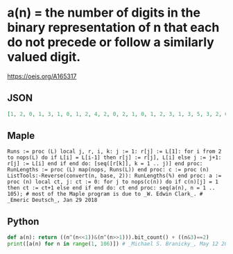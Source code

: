 # a\(n\) \= the number of digits in the binary representation of n that each do not precede or follow a similarly valued digit\.
https://oeis.org/A165317
## JSON
```JSON
[1, 2, 0, 1, 3, 1, 0, 1, 2, 4, 2, 0, 2, 1, 0, 1, 2, 3, 1, 3, 5, 3, 2, 0, 1, 3, 1, 0, 2, 1, 0, 1, 2, 3, 1, 2, 4, 2, 1, 3, 4, 6, 4, 2, 4, 3, 2, 0, 1, 2, 0, 2, 4, 2, 1, 0, 1, 3, 1, 0, 2, 1, 0, 1, 2, 3, 1, 2, 4, 2, 1, 2, 3, 5, 3, 1, 3, 2, 1, 3, 4, 5, 3, 5, 7, 5, 4, 2, 3, 5, 3, 2, 4, 3, 2, 0, 1, 2, 0, 1, 3, 1, 0, 2, 3]
```
## Maple
```Maple
Runs := proc (L) local j, r, i, k: j := 1: r[j] := L[1]: for i from 2 to nops(L) do if L[i] = L[i-1] then r[j] := r[j], L[i] else j := j+1: r[j] := L[i] end if end do: [seq([r[k]], k = 1 .. j)] end proc: RunLengths := proc (L) map(nops, Runs(L)) end proc: c := proc (n) ListTools:-Reverse(convert(n, base, 2)): RunLengths(%) end proc: a := proc (n) local ct, j: ct := 0: for j to nops(c(n)) do if c(n)[j] = 1 then ct := ct+1 else end if end do: ct end proc: seq(a(n), n = 1 .. 105); # most of the Maple program is due to _W. Edwin Clark_. # _Emeric Deutsch_, Jan 29 2018
```
## Python
```Python
def a(n): return ((n^(n<<1))&(n^(n>>1))).bit_count() + ((n&3)==2)
print([a(n) for n in range(1, 106)]) # _Michael S. Branicky_, May 12 2024
```
